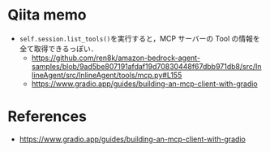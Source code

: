 # Qiita memo

- `self.session.list_tools()`を実行すると，MCP サーバーの Tool の情報を全て取得できるっぽい．
  - https://github.com/ren8k/amazon-bedrock-agent-samples/blob/9ad5be807191afdaf19d70830448f67dbb971db8/src/InlineAgent/src/InlineAgent/tools/mcp.py#L155
  - https://www.gradio.app/guides/building-an-mcp-client-with-gradio

# References

- https://www.gradio.app/guides/building-an-mcp-client-with-gradio
